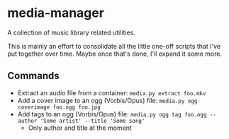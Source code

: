 # media-manager #

A collection of music library related utilities.

This is mainly an effort to consolidate all the little one-off scripts that I've put together
over time.  Maybe once that's done, I'll expand it some more.

## Commands ##

- Extract an audio file from a container: `media.py extract foo.mkv`
- Add a cover image to an ogg (Vorbis/Opus) file: `media.py ogg coverimage foo.ogg foo.jpg`
- Add tags to an ogg (Vorbis/Opus) file: `media.py ogg tag foo.ogg --author 'Some artist' --title 'Some song'`
  - Only author and title at the moment
